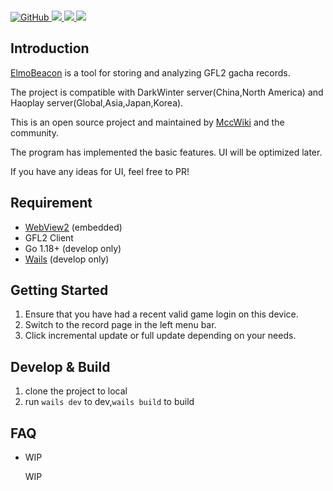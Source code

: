 <p>
  <br/>
  <a href="https://github.com/MatchaCabin/ElmoBeacon/blob/master/LICENSE">
    <img alt="GitHub" src="https://img.shields.io/github/license/MatchaCabin/ElmoBeacon"/>
  </a>
  <a href="https://github.com/MatchaCabin/ElmoBeacon/issues">
    <img src="https://img.shields.io/badge/contributions-welcome-brightgreen.svg"/>
  </a>
  <a href="https://github.com/MatchaCabin/ElmoBeacon/actions/workflows/release.yml" rel="nofollow">
    <img src="https://img.shields.io/github/actions/workflow/status/MatchaCabin/ElmoBeacon/release.yml"/>
  </a>
  <a href="https://github.com/MatchaCabin/ElmoBeacon/releases" rel="nofollow">
    <img src="https://img.shields.io/github/v/release/MatchaCabin/ElmoBeacon"/>
  </a>
</p>

## Introduction
<p><a href="https://github.com/MatchaCabin/ElmoBeacon" rel="nofollow">ElmoBeacon</a> is a tool for storing and analyzing GFL2 gacha records.</p>
<p>The project is compatible with DarkWinter server(China,North America) and Haoplay server(Global,Asia,Japan,Korea).</p>
<p>This is an open source project and maintained by <a href="https://gf2.mcc.wiki" rel="nofollow">MccWiki</a> and the community.</p>
<p>The program has implemented the basic features. UI will be optimized later.</p>
<p>If you have any ideas for UI, feel free to PR!</p>

## Requirement
- <a href="https://developer.microsoft.com/en-us/microsoft-edge/webview2" rel="nofollow">WebView2</a> (embedded)
- GFL2 Client
- Go 1.18+ (develop only)
- <a href="https://wails.io/docs/gettingstarted/installation/" rel="nofollow">Wails</a> (develop only)

## Getting Started
1. Ensure that you have had a recent valid game login on this device.
2. Switch to the record page in the left menu bar.
3. Click incremental update or full update depending on your needs.

## Develop & Build
1. clone the project to local
2. run `wails dev` to dev,`wails build` to build

## FAQ

- WIP

  WIP